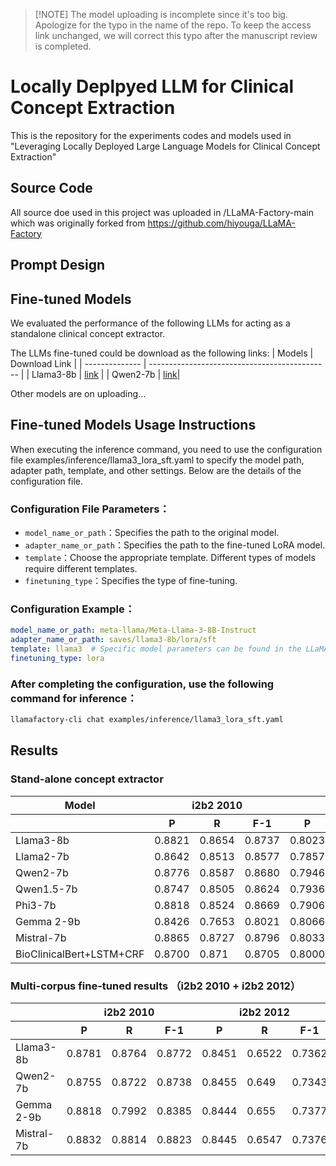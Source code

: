 > [!NOTE] The model uploading is incomplete since it's too big. Apologize for the typo in the name of the repo. To keep the access link unchanged, we will correct this typo after the manuscript review is completed.
# Locally Deplpyed LLM for Clinical Concept Extraction
This is the repository for the experiments codes and models used in "Leveraging Locally Deployed Large Language Models for Clinical Concept Extraction"

## Source Code
All source doe used in this project was uploaded in /LLaMA-Factory-main which was originally forked from https://github.com/hiyouga/LLaMA-Factory

## Prompt Design

## Fine-tuned Models
We evaluated the performance of the following LLMs for acting as a standalone clinical concept extractor.

The LLMs fine-tuned could be download as the following links:
| Models       | Download Link                                      |
| -------------- | --------------------------------------------- |
| Llama3-8b      | [link](https://drive.google.com/drive/folders/1dNAltjNI0-89MYbS_Fvyjm04uI3bDJp2?usp=sharing)     |
| Qwen2-7b       | [link](https://drive.google.com/drive/folders/1oAX47vQOnWPjYNy0SNF7kXN-EHYKTUQ3?usp=sharing)|

Other models are on uploading...

## Fine-tuned Models Usage Instructions
When executing the inference command, you need to use the configuration file examples/inference/llama3_lora_sft.yaml to specify the model path, adapter path, template, and other settings. Below are the details of the configuration file.

### Configuration File Parameters：
- `model_name_or_path`：Specifies the path to the original model.
- `adapter_name_or_path`：Specifies the path to the fine-tuned LoRA model.
- `template`：Choose the appropriate template. Different types of models require different templates.
- `finetuning_type`：Specifies the type of fine-tuning.

### Configuration Example：
```yaml
model_name_or_path: meta-llama/Meta-Llama-3-8B-Instruct
adapter_name_or_path: saves/llama3-8b/lora/sft
template: llama3  # Specific model parameters can be found in the LLaMA-Factory project
finetuning_type: lora
```

### After completing the configuration, use the following command for inference：
```bash
llamafactory-cli chat examples/inference/llama3_lora_sft.yaml
```

## Results

### Stand-alone concept extractor

<table>
  <thead>
    <tr>
      <th>Model</th>
      <th colspan="3">i2b2 2010</th>
      <th colspan="3">i2b2 2012</th>
      <th colspan="3">CLEF eHealth Task 2013</th>
    </tr>
    <tr>
      <th></th>
      <th>P</th>
      <th>R</th>
      <th>F-1</th>
      <th>P</th>
      <th>R</th>
      <th>F-1</th>
      <th>P</th>
      <th>R</th>
      <th>F-1</th>
    </tr>
  </thead>
  <tbody>
    <tr>
      <td>Llama3-8b</td>
      <td>0.8821</td>
      <td>0.8654</td>
      <td>0.8737</td>
      <td>0.8023</td>
      <td>0.7876</td>
      <td>0.7949</td>
      <td>0.7945</td>
      <td>0.6967</td>
      <td>0.7424</td>
    </tr>
    <tr>
      <td>Llama2-7b</td>
      <td>0.8642</td>
      <td>0.8513</td>
      <td>0.8577</td>
      <td>0.7857</td>
      <td>0.7728</td>
      <td>0.7792</td>
      <td>0.7926</td>
      <td>0.6854</td>
      <td>0.7351</td>
    </tr>
    <tr>
      <td>Qwen2-7b</td>
      <td>0.8776</td>
      <td>0.8587</td>
      <td>0.8680</td>
      <td>0.7946</td>
      <td>0.7813</td>
      <td>0.7879</td>
      <td>0.8141</td>
      <td>0.702</td>
      <td>0.7539</td>
    </tr>
    <tr>
      <td>Qwen1.5-7b</td>
      <td>0.8747</td>
      <td>0.8505</td>
      <td>0.8624</td>
      <td>0.7936</td>
      <td>0.78</td>
      <td>0.7868</td>
      <td>0.8095</td>
      <td>0.6962</td>
      <td>0.7486</td>
    </tr>
    <tr>
      <td>Phi3-7b</td>
      <td>0.8818</td>
      <td>0.8524</td>
      <td>0.8669</td>
      <td>0.7906</td>
      <td>0.786</td>
      <td>0.7883</td>
      <td>0.8219</td>
      <td>0.6827</td>
      <td>0.7459</td>
    </tr>
    <tr>
      <td>Gemma 2-9b</td>
      <td>0.8426</td>
      <td>0.7653</td>
      <td>0.8021</td>
      <td>0.8066</td>
      <td>0.7974</td>
      <td>0.802</td>
      <td>0.8312</td>
      <td>0.7141</td>
      <td>0.7682</td>
    </tr>
    <tr>
      <td>Mistral-7b</td>
      <td>0.8865</td>
      <td>0.8727</td>
      <td>0.8796</td>
      <td>0.8033</td>
      <td>0.7939</td>
      <td>0.7986</td>
      <td>0.819</td>
      <td>0.7141</td>
      <td>0.763</td>
    </tr>
    <tr>
      <td>BioClinicalBert+LSTM+CRF</td>
      <td>0.8700</td>
      <td>0.871</td>
      <td>0.8705</td>
      <td>0.8000</td>
      <td>0.7675</td>
      <td>0.7834</td>
      <td>0.8079</td>
      <td>0.8222</td>
      <td>0.8150</td>
    </tr>
  </tbody>
</table>

### Multi-corpus fine-tuned results （i2b2 2010 + i2b2 2012）

<table>
  <thead>
    <tr>
      <th></th>
      <th colspan="3">i2b2 2010</th>
      <th colspan="3">i2b2 2012</th>
    </tr>
    <tr>
      <th></th>
      <th>P</th>
      <th>R</th>
      <th>F-1</th>
      <th>P</th>
      <th>R</th>
      <th>F-1</th>
    </tr>
  </thead>
  <tbody>
    <tr>
      <td>Llama3-8b</td>
      <td>0.8781</td>
      <td>0.8764</td>
      <td>0.8772</td>
      <td>0.8451</td>
      <td>0.6522</td>
      <td>0.7362</td>
    </tr>
    <tr>
      <td>Qwen2-7b</td>
      <td>0.8755</td>
      <td>0.8722</td>
      <td>0.8738</td>
      <td>0.8455</td>
      <td>0.649</td>
      <td>0.7343</td>
    </tr>
    <tr>
      <td>Gemma 2-9b</td>
      <td>0.8818</td>
      <td>0.7992</td>
      <td>0.8385</td>
      <td>0.8444</td>
      <td>0.655</td>
      <td>0.7377</td>
    </tr>
    <tr>
      <td>Mistral-7b</td>
      <td>0.8832</td>
      <td>0.8814</td>
      <td>0.8823</td>
      <td>0.8445</td>
      <td>0.6547</td>
      <td>0.7376</td>
    </tr>
  </tbody>
</table>
